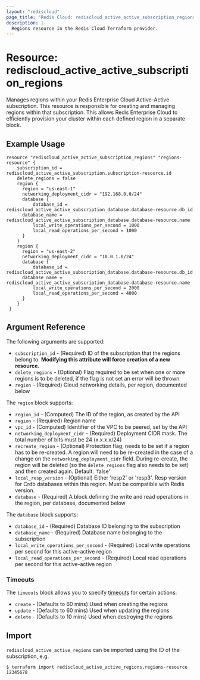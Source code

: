```yaml
---
layout: "rediscloud"
page_title: "Redis Cloud: rediscloud_active_active_subscription_regions"
description: |-
  Regions resource in the Redis Cloud Terraform provider.
---
```


# Resource: rediscloud_active_active_subscription_regions

Manages regions within your Redis Enterprise Cloud Active-Active subscription.
This resource is responsible for creating and managing regions within that subscription.
This allows Redis Enterprise Cloud to efficiently provision your cluster within each defined region in a separate block.

## Example Usage

```hcl  
resource "rediscloud_active_active_subscription_regions" "regions-resource" {
	subscription_id = rediscloud_active_active_subscription.subscription-resource.id
	delete_regions = false
	region {
	  region = "us-east-1"
	  networking_deployment_cidr = "192.168.0.0/24" 
	  database {
		  database_id = rediscloud_active_active_subscription_database.database-resource.db_id
      database_name = rediscloud_active_active_subscription_database.database-resource.name
		  local_write_operations_per_second = 1000
		  local_read_operations_per_second = 1000
	  }
	}
	region {
	  region = "us-east-2"
	  networking_deployment_cidr = "10.0.1.0/24"
	  database {
		  database_id = rediscloud_active_active_subscription_database.database-resource.db_id
      database_name = rediscloud_active_active_subscription_database.database-resource.name
		  local_write_operations_per_second = 2000
		  local_read_operations_per_second = 4000
	  }
	}
 }
```

## Argument Reference

The following arguments are supported:

* `subscription_id` - (Required) ID of the subscription that the regions belong to. **Modifying this attribute will force creation of a new resource.**
* `delete_regions` - (Optional) Flag required to be set when one or more regions is to be deleted, if the flag is not set an error will be thrown
* `region` - (Required) Cloud networking details, per region, documented below

The `region` block supports:

* `region_id` - (Computed) The ID of the region, as created by the API
* `region` - (Required) Region name
* `vpc_id` - (Computed) Identifier of the VPC to be peered, set by the API
* `networking_deployment_cidr` - (Required) Deployment CIDR mask. The total number of bits must be 24 (x.x.x.x/24)
* `recreate_region` - (Optional) Protection flag, needs to be set if a region has to be re-created. A region will need to be re-created in the case of a change on the `networking_deployment_cidr` field. During re-create, the region will be deleted (so the `delete_regions` flag also needs to be set) and then created again. Default: 'false'
* `local_resp_version` - (Optional) Either 'resp2' or 'resp3'. Resp version for Crdb databases within this region. Must be compatible with Redis version.
* `database` - (Required) A block defining the write and read operations in the region, per database, documented below

The `database` block supports:

* `database_id` - (Required) Database ID belonging to the subscription
* `database_name` - (Required) Database name belonging to the subscription
* `local_write_operations_per_second` - (Required) Local write operations per second for this active-active region
* `local_read_operations_per_second` - (Required) Local read operations per second for this active-active region

### Timeouts

The `timeouts` block allows you to specify [timeouts](https://www.terraform.io/docs/configuration/resources.html#timeouts) for certain actions:

* `create` - (Defaults to 60 mins) Used when creating the regions
* `update` - (Defaults to 60 mins) Used when updating the regions
* `delete` - (Defaults to 10 mins) Used when destroying the regions

## Import

`rediscloud_active_active_regions` can be imported using the ID of the subscription, e.g.

```
$ terraform import rediscloud_active_active_regions.regions-resource 12345678
```

